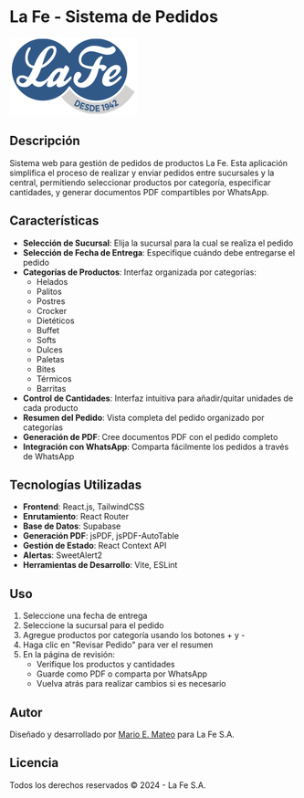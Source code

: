 # La Fe - Sistema de Pedidos

![Logo La Fe](src/assets/img/logo-lafe.png)

## Descripción

Sistema web para gestión de pedidos de productos La Fe. Esta aplicación simplifica el proceso de realizar y enviar pedidos entre sucursales y la central, permitiendo seleccionar productos por categoría, especificar cantidades, y generar documentos PDF compartibles por WhatsApp.

## Características

- **Selección de Sucursal**: Elija la sucursal para la cual se realiza el pedido
- **Selección de Fecha de Entrega**: Especifique cuándo debe entregarse el pedido
- **Categorías de Productos**: Interfaz organizada por categorías:
  - Helados
  - Palitos
  - Postres
  - Crocker
  - Dietéticos
  - Buffet
  - Softs
  - Dulces
  - Paletas
  - Bites
  - Térmicos
  - Barritas
- **Control de Cantidades**: Interfaz intuitiva para añadir/quitar unidades de cada producto
- **Resumen del Pedido**: Vista completa del pedido organizado por categorías
- **Generación de PDF**: Cree documentos PDF con el pedido completo
- **Integración con WhatsApp**: Comparta fácilmente los pedidos a través de WhatsApp

## Tecnologías Utilizadas

- **Frontend**: React.js, TailwindCSS
- **Enrutamiento**: React Router
- **Base de Datos**: Supabase
- **Generación PDF**: jsPDF, jsPDF-AutoTable
- **Gestión de Estado**: React Context API
- **Alertas**: SweetAlert2
- **Herramientas de Desarrollo**: Vite, ESLint

## Uso

1. Seleccione una fecha de entrega
2. Seleccione la sucursal para el pedido
3. Agregue productos por categoría usando los botones + y -
4. Haga clic en "Revisar Pedido" para ver el resumen
5. En la página de revisión:
   - Verifique los productos y cantidades
   - Guarde como PDF o comparta por WhatsApp
   - Vuelva atrás para realizar cambios si es necesario

## Autor

Diseñado y desarrollado por [Mario E. Mateo](mailto:memateo@gmail.com) para La Fe S.A.

## Licencia

Todos los derechos reservados © 2024 - La Fe S.A.
